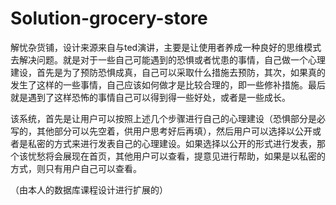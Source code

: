 # Solution-grocery-store
解忧杂货铺，设计来源来自与ted演讲，主要是让使用者养成一种良好的思维模式去解决问题。就是对于一些自己可能遇到的恐惧或者忧患的事情，自己做一个心理建设，首先是为了预防恐惧成真，自己可以采取什么措施去预防，其次，如果真的发生了这样的一些事情，自己应该如何做才是比较合理的，即一些修补措施。最后就是遇到了这样恐怖的事情自己可以得到得一些好处，或者是一些成长。

该系统，首先是让用户可以按照上述几个步骤进行自己的心理建设（恐惧部分是必写的，其他部分可以先空着，供用户思考好后再填），然后用户可以选择以公开或者是私密的方式来进行发表自己的心理建设。如果选择以公开的形式进行发表，那个该忧愁将会展现在首页，其他用户可以查看，提意见进行帮助，如果是以私密的方式，则只有用户自己可以查看。

（由本人的数据库课程设计进行扩展的）
